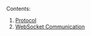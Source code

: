 Contents:

 1. [Protocol](transfer/protocol.md)
 2. [WebSocket Communication](transfer/websocket_communication.md)
